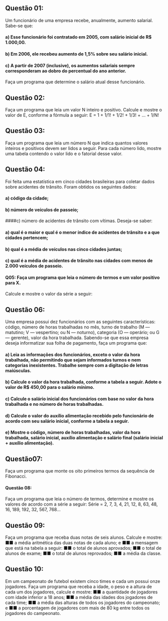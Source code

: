 ## Questão 01:
Um funcionário de uma empresa recebe, anualmente, aumento salarial. Sabe-se que: 
#### a) Esse funcionário foi contratado em 2005, com salário inicial de R$ 1.000,00. 
#### b) Em 2006, ele recebeu aumento de 1,5% sobre seu salário inicial. 
#### c) A partir de 2007 (inclusive), os aumentos salariais sempre corresponderam ao dobro do percentual do ano anterior. 
Faça um programa que determine o salário atual desse funcionário.
##  Questão 02:
Faça um programa que leia um valor N inteiro e positivo. Calcule e mostre o valor de E, conforme a fórmula a seguir: E = 1 + 1/1! + 1/2! + 1/3! + ... + 1/N!
## Questão 03:
Faça um programa que leia um número N que indica quantos valores inteiros e positivos devem ser lidos a seguir. Para cada número lido, mostre uma tabela contendo o valor lido e o fatorial desse valor.
## Questão 04: 
Foi feita uma estatística em cinco cidades brasileiras para coletar dados sobre acidentes de trânsito. Foram obtidos os seguintes dados:
#### a) código da cidade;
#### b) número de veículos de passeio; 
####c) número de acidentes de trânsito com vítimas. 
Deseja-se saber: 
#### a) qual é o maior e qual é o menor índice de acidentes de trânsito e a que cidades pertencem;
#### b) qual é a média de veículos nas cinco cidades juntas;
#### c) qual é a média de acidentes de trânsito nas cidades com menos de 2.000 veículos de passeio.
#### Q05: Faça um programa que leia o número de termos e um valor positivo para X.
Calcule e mostre o valor da série a seguir:
## Questão 06:
Uma empresa possui dez funcionários com as seguintes características: 
código, número de horas trabalhadas no mês, turno de trabalho (M — matutino; V — vespertino; ou N — noturno), categoria (O — operário; ou G — gerente), valor da hora trabalhada. Sabendo-se que essa empresa deseja informatizar sua folha de pagamento, faça um programa que:
#### a) Leia as informações dos funcionários, exceto o valor da hora trabalhada, não permitindo que sejam informados turnos e nem categorias inexistentes. Trabalhe sempre com a digitação de letras maiúsculas. 
#### b) Calcule o valor da hora trabalhada, conforme a tabela a seguir. Adote o valor de R$ 450,00 para o salário mínimo.
#### c) Calcule o salário inicial dos funcionários com base no valor da hora trabalhada e no número de horas trabalhadas.
#### d) Calcule o valor do auxílio alimentação recebido pelo funcionário de acordo com seu salário inicial, conforme a tabela a seguir.
#### e) Mostre o código, número de horas trabalhadas, valor da hora trabalhada, salário inicial, auxílio alimentação e salário final (salário inicial + auxílio alimentação).

## Questão07: 
Faça um programa que monte os oito primeiros termos da sequência de Fibonacci.

#### Questão 08:
Faça um programa que leia o número de termos, determine e mostre os valores de acordo com a série a seguir: Série = 2, 7, 3, 4, 21, 12, 8, 63, 48, 16, 189, 192, 32, 567, 768...

## Questão 09:
Faça um programa que receba duas notas de seis alunos. Calcule e mostre: ■■ a média aritmética das duas notas de cada aluno; e ■■ a mensagem que está na tabela a seguir: 
■■ o total de alunos aprovados;
■■ o total de alunos de exame; 
■■ o total de alunos reprovados; 
■■ a média da classe.

## Questão 10:
Em um campeonato de futebol existem cinco times e cada um possui onze jogadores. Faça um programa que receba a idade, o peso e a altura de cada um dos jogadores, calcule e mostre:
■■ a quantidade de jogadores com idade inferior a 18 anos;
■■ a média das idades dos jogadores de cada time;
■■ a média das alturas de todos os jogadores do campeonato; e
■■ a porcentagem de jogadores com mais de 80 kg entre todos os jogadores do campeonato. 
